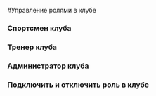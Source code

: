 #Управление ролями в клубе

### Спортсмен клуба
### Тренер клуба
### Администратор клуба
### Подключить и отключить роль в клубе

